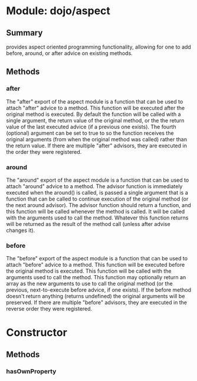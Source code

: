 # Module: dojo/aspect

## Summary

provides aspect oriented programming functionality, allowing for
one to add before, around, or after advice on existing methods.
## Methods

### after
The "after" export of the aspect module is a function that can be used to attach
"after" advice to a method. This function will be executed after the original method
is executed. By default the function will be called with a single argument, the return
value of the original method, or the the return value of the last executed advice (if a previous one exists).
The fourth (optional) argument can be set to true to so the function receives the original
arguments (from when the original method was called) rather than the return value.
If there are multiple "after" advisors, they are executed in the order they were registered.

### around
The "around" export of the aspect module is a function that can be used to attach
"around" advice to a method. The advisor function is immediately executed when
the around() is called, is passed a single argument that is a function that can be
called to continue execution of the original method (or the next around advisor).
The advisor function should return a function, and this function will be called whenever
the method is called. It will be called with the arguments used to call the method.
Whatever this function returns will be returned as the result of the method call (unless after advise changes it).

### before
The "before" export of the aspect module is a function that can be used to attach
"before" advice to a method. This function will be executed before the original method
is executed. This function will be called with the arguments used to call the method.
This function may optionally return an array as the new arguments to use to call
the original method (or the previous, next-to-execute before advice, if one exists).
If the before method doesn't return anything (returns undefined) the original arguments
will be preserved.
If there are multiple "before" advisors, they are executed in the reverse order they were registered.

# Constructor

## Methods

### hasOwnProperty



